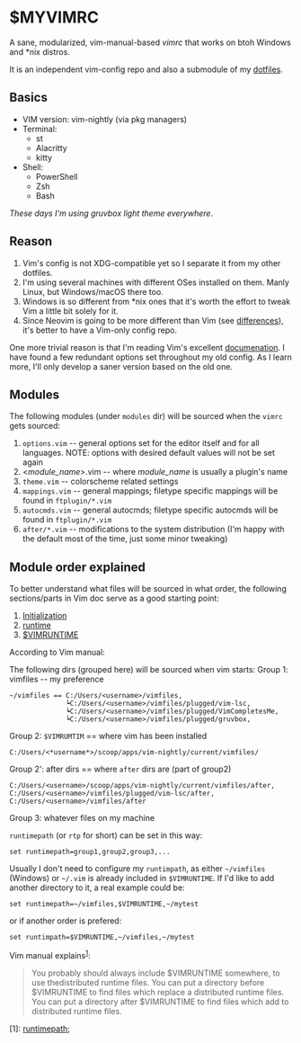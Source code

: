 # $MYVIMRC
A sane, modularized, vim-manual-based *vimrc* that works on btoh Windows and \*nix distros.

It is an independent vim-config repo and also a submodule of my [dotfiles](https://github.com/Linerre/voidrice).

## Basics
- VIM version: vim-nightly (via pkg managers)
- Terminal: 
    - st
    - Alacritty
    - kitty
- Shell: 
    - PowerShell
    - Zsh
    - Bash

*These days I'm using gruvbox light theme everywhere*.

## Reason
1. Vim's config is not XDG-compatible yet so I separate it from my other dotfiles. 
2. I'm using several machines with different OSes installed on them. Manly Linux, but Windows/macOS there too. 
3. Windows is so different from \*nix ones that it's worth the effort to tweak Vim a little bit solely for it.  
4. Since Neovim is going to be more different than Vim (see [differences](https://neovim.io/doc/user/vim_diff.html)), it's better to have a Vim-only config repo.

One more trivial reason is that I'm reading Vim's excellent [documenation](https://vimhelp.org). I have found a few redundant options set throughout my old config. As I learn more, I'll only develop a saner version based on the old one.

## Modules
The following modules (under `modules` dir) will be sourced when the `vimrc` gets sourced:
1. `options.vim` -- general options set for the editor itself and for all languages. NOTE: options with desired default values will not be set again
2. <*module_name*>.vim -- where *module_name* is usually a plugin's name
3. `theme.vim` -- colorscheme related settings
4. `mappings.vim` -- general mappings; filetype specific mappings will be found in `ftplugin/*.vim`
5. `autocmds.vim` -- general autocmds; filetype specific autocmds will be found in `ftplugin/*.vim`
6. `after/*.vim` -- modifications to the system distribution (I'm happy with the default most of the time, just some minor tweaking)

## Module order explained
To better understand what files will be sourced in what order, the following sections/parts in Vim doc serve as a good starting point:
1. [Initialization](https://vimhelp.org/starting.txt.html#initialization)
2. [runtime](https://vimhelp.org/repeat.txt.html#%3Aruntime)
3. [$VIMRUNTIME](https://vimhelp.org/starting.txt.html#%24VIMRUNTIME)

According to Vim manual:

The following dirs (grouped here) will be sourced when vim starts:
Group 1: vimfiles -- my preference

    ~/vimfiles == C:/Users/<username>/vimfiles,
                  ┕C:/Users/<username>/vimfiles/plugged/vim-lsc,
                  ┕C:/Users/<username>/vimfiles/plugged/VimCompletesMe,
                  ┕C:/Users/<username>/vimfiles/plugged/gruvbox,
               
Group 2: `$VIMRUMTIM` == where vim has been installed

    C:/Users/<*username*>/scoop/apps/vim-nightly/current/vimfiles/

Group 2': after dirs == where `after` dirs are (part of group2)

    C:/Users/<username>/scoop/apps/vim-nightly/current/vimfiles/after,
    C:/Users/<username>/vimfiles/plugged/vim-lsc/after,
    C:/Users/<username>/vimfiles/after

Group 3: whatever files on my machine

`runtimepath` (or `rtp` for short) can be set in this way:

    set runtimepath=group1,group2,group3,...

Usually I don't need to configure my `runtimpath`, as either `~/vimfiles` (Windows) or `~/.vim` is already included in `$VIMRUNTIME`. If I'd like to add another directory to it, a real example could be:

    set runtimepath=~/vimfiles,$VIMRUNTIME,~/mytest

or if another order is prefered:

    set runtimpath=$VIMRUNTIME,~/vimfiles,~/mytest

Vim manual explains<sup>[1](#myft1)</sup>:
>You probably should always include $VIMRUNTIME somewhere, to use thedistributed runtime files.  You can put a directory before $VIMRUNTIME to find files which replace a distributed runtime files.  You can put a directory after $VIMRUNTIME to find files which add to distributed runtime files.

<a name="myft1">[1]</a>: [runtimepath](https://vimhelp.org/options.txt.html#%27runtimepath%27);
